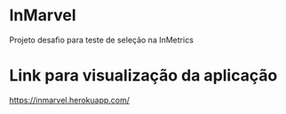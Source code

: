 # InMarvel

Projeto desafio para teste de seleção na InMetrics

# Link para visualização da aplicação

https://inmarvel.herokuapp.com/
